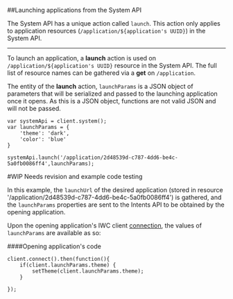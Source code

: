 ##Launching applications from the System API

The System API has a unique action called `launch`. This action only applies to application resources
(`/application/${application's UUID}`) in the System API.

***

To launch an application, a **launch** action is used on  `/application/${application's UUID}` resource in the
System API. The full list of resource names can be gathered via a **get** on `/application`.

The entity of the **launch** action, `launchParams` is a JSON object of parameters that will be serialized and passed
to the launching application once it opens. As this is a JSON object, functions are not valid JSON and will not be passed.

```
var systemApi = client.system();
var launchParams = {
    'theme': 'dark',
    'color': 'blue'
}

systemApi.launch('/application/2d48539d-c787-4dd6-be4c-5a0fb0086ff4',launchParams);
```

#WIP Needs revision and example code testing


In this example, the `launchUrl` of the desired application (stored in resource
'/application/2d48539d-c787-4dd6-be4c-5a0fb0086ff4') is gathered, and the `launchParams` properties are sent to the
Intents API to be obtained by the opening application.

Upon the opening application's IWC client [connection](../../../getting_started/connecting.md), the values of `launchParams` are available as so:

####Opening application's code

```
client.connect().then(function(){
    if(client.launchParams.theme) {
        setTheme(client.launchParams.theme);
    }

});
```

